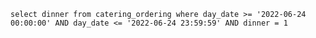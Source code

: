 ```
select dinner from catering_ordering where day_date >= '2022-06-24 00:00:00' AND day_date <= '2022-06-24 23:59:59' AND dinner = 1
```
<!--stackedit_data:
eyJoaXN0b3J5IjpbLTcwMzMyNDcwNl19
-->